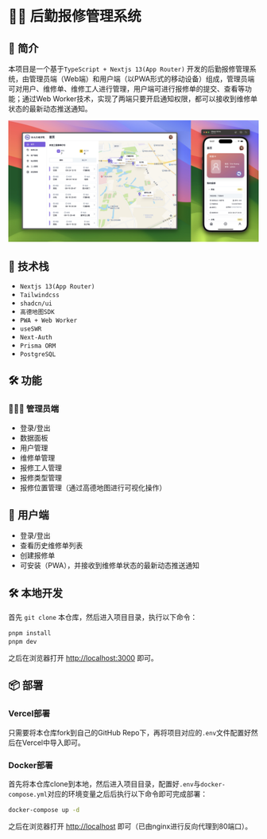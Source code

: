 # 👷🏻 后勤报修管理系统

## 📝 简介

本项目是一个基于`TypeScript + Nextjs 13(App Router)` 开发的后勤报修管理系统，由管理员端（Web端）和用户端（以PWA形式的移动设备）组成，管理员端可对用户、维修单、维修工人进行管理，用户端可进行报修单的提交、查看等功能；通过Web Worker技术，实现了两端只要开启通知权限，都可以接收到维修单状态的最新动态推送通知。

![screenshot](./screenshot.jpg)

## 🚀 技术栈

- `Nextjs 13(App Router)`
- `Tailwindcss`
- `shadcn/ui`
- `高德地图SDK`
- `PWA + Web Worker`
- `useSWR`
- `Next-Auth`
- `Prisma ORM`
- `PostgreSQL`

## 🛠️ 功能

### 👨🏻‍💼 管理员端

- 登录/登出
- 数据面板
- 用户管理
- 维修单管理
- 报修工人管理
- 报修类型管理
- 报修位置管理（通过高德地图进行可视化操作）

## 📱 用户端

- 登录/登出
- 查看历史维修单列表
- 创建报修单
- 可安装（PWA），并接收到维修单状态的最新动态推送通知

## 🛠️ 本地开发

首先 `git clone` 本仓库，然后进入项目目录，执行以下命令：

```bash
pnpm install
pnpm dev
```

之后在浏览器打开 [http://localhost:3000](http://localhost:3000) 即可。

## 📦 部署

### Vercel部署

只需要将本仓库fork到自己的GitHub Repo下，再将项目对应的`.env`文件配置好然后在Vercel中导入即可。

### Docker部署

首先将本仓库clone到本地，然后进入项目目录，配置好`.env`与`docker-compose.yml`对应的环境变量之后后执行以下命令即可完成部署：

```bash
docker-compose up -d
```

之后在浏览器打开 [http://localhost](http://localhost) 即可（已由nginx进行反向代理到80端口）。
